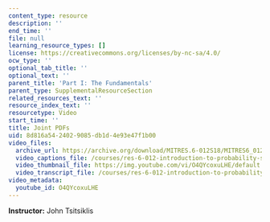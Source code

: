 ```yaml
---
content_type: resource
description: ''
end_time: ''
file: null
learning_resource_types: []
license: https://creativecommons.org/licenses/by-nc-sa/4.0/
ocw_type: ''
optional_tab_title: ''
optional_text: ''
parent_title: 'Part I: The Fundamentals'
parent_type: SupplementalResourceSection
related_resources_text: ''
resource_index_text: ''
resourcetype: Video
start_time: ''
title: Joint PDFs
uid: 8d816a54-2402-9085-db1d-4e93e47f1b00
video_files:
  archive_url: https://archive.org/download/MITRES.6-012S18/MITRES6_012S18_L09-07_300k.mp4
  video_captions_file: /courses/res-6-012-introduction-to-probability-spring-2018/7c3b7d78ee805ece95c0b5135f536b2e_O4QYcoxuLHE.vtt
  video_thumbnail_file: https://img.youtube.com/vi/O4QYcoxuLHE/default.jpg
  video_transcript_file: /courses/res-6-012-introduction-to-probability-spring-2018/c496baed1ba5d68539970144c1465c98_O4QYcoxuLHE.pdf
video_metadata:
  youtube_id: O4QYcoxuLHE
---
```


**Instructor:** John Tsitsiklis


